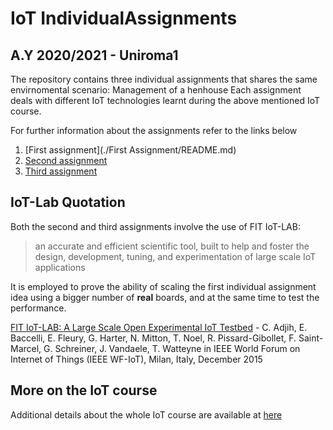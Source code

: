 # IoT IndividualAssignments
## A.Y 2020/2021 - Uniroma1

The repository contains three individual assignments that shares the same envirnomental scenario: Management of a henhouse
Each assignment deals with different IoT technologies learnt during the above mentioned IoT course.

For further information about the assignments refer to the links below
1. [First assignment](./First Assignment/README.md)
2. [Second assignment](./SecondAssignment/README.md)
3. [Third assignment](./ThirdAssignment/README.md)

## IoT-Lab Quotation
Both the second and third assignments involve the use of FIT IoT-LAB: 
> an accurate and efficient scientific tool, built to help and foster the design, development, tuning, and experimentation of large scale IoT applications

It is employed to prove the ability of scaling the first individual assignment idea using a bigger number of **real** boards, and at the same time to test the performance.

[FIT IoT-LAB: A Large Scale Open Experimental IoT Testbed](https://www.iot-lab.info/docs/getting-started/terms-of-use/#) - C. Adjih, E. Baccelli, E. Fleury, G. Harter, N. Mitton, T. Noel, R. Pissard-Gibollet, F. Saint-Marcel, G. Schreiner, J. Vandaele, T. Watteyne in IEEE World Forum on Internet of Things (IEEE WF-IoT), Milan, Italy, December 2015



## More on the IoT course
Additional details about the whole IoT course are available at [here](http://ichatz.me/Site/InternetOfThings2021)
